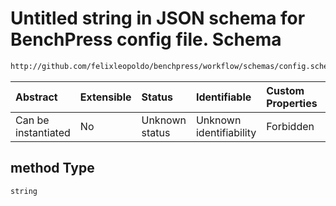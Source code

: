 # Untitled string in JSON schema for BenchPress config file. Schema

```txt
http://github.com/felixleopoldo/benchpress/workflow/schemas/config.schema.json#/definitions/pcalg_randdag/properties/method
```



| Abstract            | Extensible | Status         | Identifiable            | Custom Properties | Additional Properties | Access Restrictions | Defined In                                                       |
| :------------------ | :--------- | :------------- | :---------------------- | :---------------- | :-------------------- | :------------------ | :--------------------------------------------------------------- |
| Can be instantiated | No         | Unknown status | Unknown identifiability | Forbidden         | Allowed               | none                | [config.schema.json*](config.schema.json "open original schema") |

## method Type

`string`
